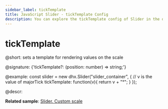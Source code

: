 ```yaml
---
sidebar_label: tickTemplate
title: JavaScript Slider - tickTemplate Config 
description: You can explore the tickTemplate config of Slider in the documentation of the DHTMLX JavaScript UI library. Browse developer guides and API reference, try out code examples and live demos, and download a free 30-day evaluation version of DHTMLX Suite 7.
---
```


# tickTemplate

@short: sets a template for rendering values on the scale

@signature: {'tickTemplate?: (position: number) => string;'}

@example:
const slider = new dhx.Slider("slider_container", { 
	// v is the value of majorTick
    tickTemplate: function(v){
        return v + "°";
    } 
});

@descr:

**Related sample**: [Slider. Custom scale](https://snippet.dhtmlx.com/jsfxnplp)

[comment]: # (@related: slider/initializing_slider.md#configuration-properties slider/configuring_slider.md#scale-settings)
